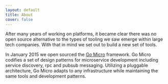 ```yaml
---
layout: default
title: About
cover: false
---
```


After many years of working on platforms, it became clear 
there was no open source alternative to the types of tooling we saw emerge within large tech companies. 
With that in mind we set out to build a new set of tools.

In January 2015 we open sourced the [Go Micro](https://go-micro.dev) framework. Go Micro codifies a set of design patterns for microservice 
development including service discovery, rpc and pubsub messaging. Utilizing a pluggable architecture, 
Go Micro adapts to any infrastructure while maintaining the same tools and development patterns.
